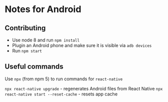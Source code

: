 # Notes for Android

## Contributing

* Use node 8 and run `npm install`
* Plugin an Android phone and make sure it is visible via `adb devices`
* Run `npm start`

## Useful commands

Use `npx` (from npm 5) to run commands for `react-native`

`npx react-native upgrade` - regenerates Android files from React Native
`npx react-native start --reset-cache` - resets app cache
